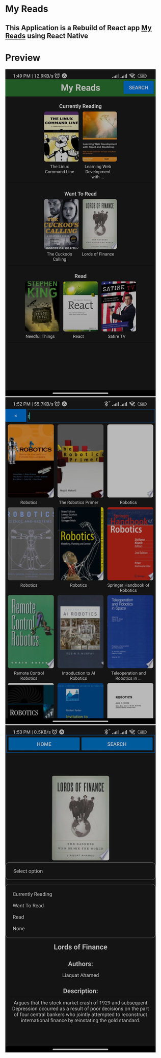 # My Reads

## This Application is a Rebuild of React app [My Reads](https://github.com/Abdelaziz-Elshrkawy/Udacity-ReactND-My-Reads) using React Native


# Preview
![](preview/1.jpg)
![](preview/2.jpg)
![](preview/3.jpg)
